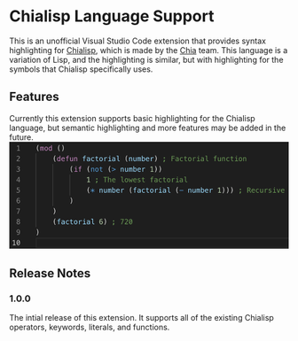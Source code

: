 # Chialisp Language Support
This is an unofficial Visual Studio Code extension that provides syntax highlighting for [Chialisp](https://chialisp.com), which is made by the [Chia](https://chia.net) team. This language is a variation of Lisp, and the highlighting is similar, but with highlighting for the symbols that Chialisp specifically uses.

## Features
Currently this extension supports basic highlighting for the Chialisp language, but semantic highlighting and more features may be added in the future.
![Highlighting Example](images/example.png)

## Release Notes

### 1.0.0
The intial release of this extension. It supports all of the existing Chialisp operators, keywords, literals, and functions.